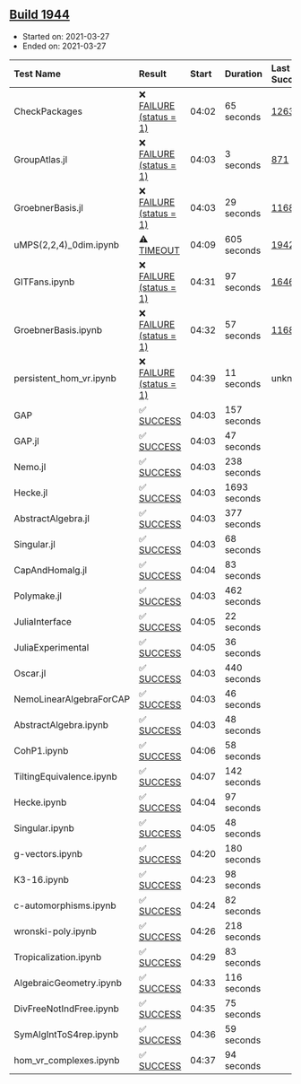 ## [Build 1944](https://oscarci.mathematik.uni-kl.de/job/oscar-stable/1944/)

* Started on: 2021-03-27
* Ended on: 2021-03-27

| Test Name    | Result | Start | Duration | Last Success | First Failure |
|:-------------|:-------|:------|:---------|:-------------|:--------------|
| CheckPackages | ❌ [FAILURE (status = 1)](https://oscarci.mathematik.uni-kl.de/job/oscar-stable/1944/artifact/logs/build-1944/CheckPackages.log) | 04:02 | 65 seconds | [1263](https://oscarci.mathematik.uni-kl.de/job/oscar-stable/1263/) | [1264](https://oscarci.mathematik.uni-kl.de/job/oscar-stable/1264/) |
| GroupAtlas.jl | ❌ [FAILURE (status = 1)](https://oscarci.mathematik.uni-kl.de/job/oscar-stable/1944/artifact/logs/build-1944/GroupAtlas.jl.log) | 04:03 | 3 seconds | [871](https://oscarci.mathematik.uni-kl.de/job/oscar-stable/871/) | [872](https://oscarci.mathematik.uni-kl.de/job/oscar-stable/872/) |
| GroebnerBasis.jl | ❌ [FAILURE (status = 1)](https://oscarci.mathematik.uni-kl.de/job/oscar-stable/1944/artifact/logs/build-1944/GroebnerBasis.jl.log) | 04:03 | 29 seconds | [1168](https://oscarci.mathematik.uni-kl.de/job/oscar-stable/1168/) | [1169](https://oscarci.mathematik.uni-kl.de/job/oscar-stable/1169/) |
| uMPS(2,2,4)_0dim.ipynb | ⚠ [TIMEOUT](https://oscarci.mathematik.uni-kl.de/job/oscar-stable/1944/artifact/logs/build-1944/uMPS-2-2-4-_0dim.ipynb.log) | 04:09 | 605 seconds | [1942](https://oscarci.mathematik.uni-kl.de/job/oscar-stable/1942/) | [1943](https://oscarci.mathematik.uni-kl.de/job/oscar-stable/1943/) |
| GITFans.ipynb | ❌ [FAILURE (status = 1)](https://oscarci.mathematik.uni-kl.de/job/oscar-stable/1944/artifact/logs/build-1944/GITFans.ipynb.log) | 04:31 | 97 seconds | [1646](https://oscarci.mathematik.uni-kl.de/job/oscar-stable/1646/) | [1647](https://oscarci.mathematik.uni-kl.de/job/oscar-stable/1647/) |
| GroebnerBasis.ipynb | ❌ [FAILURE (status = 1)](https://oscarci.mathematik.uni-kl.de/job/oscar-stable/1944/artifact/logs/build-1944/GroebnerBasis.ipynb.log) | 04:32 | 57 seconds | [1168](https://oscarci.mathematik.uni-kl.de/job/oscar-stable/1168/) | [1169](https://oscarci.mathematik.uni-kl.de/job/oscar-stable/1169/) |
| persistent_hom_vr.ipynb | ❌ [FAILURE (status = 1)](https://oscarci.mathematik.uni-kl.de/job/oscar-stable/1944/artifact/logs/build-1944/persistent_hom_vr.ipynb.log) | 04:39 | 11 seconds | unknown | unknown |
| GAP | ✅ [SUCCESS](https://oscarci.mathematik.uni-kl.de/job/oscar-stable/1944/artifact/logs/build-1944/GAP.log) | 04:03 | 157 seconds |  |  |
| GAP.jl | ✅ [SUCCESS](https://oscarci.mathematik.uni-kl.de/job/oscar-stable/1944/artifact/logs/build-1944/GAP.jl.log) | 04:03 | 47 seconds |  |  |
| Nemo.jl | ✅ [SUCCESS](https://oscarci.mathematik.uni-kl.de/job/oscar-stable/1944/artifact/logs/build-1944/Nemo.jl.log) | 04:03 | 238 seconds |  |  |
| Hecke.jl | ✅ [SUCCESS](https://oscarci.mathematik.uni-kl.de/job/oscar-stable/1944/artifact/logs/build-1944/Hecke.jl.log) | 04:03 | 1693 seconds |  |  |
| AbstractAlgebra.jl | ✅ [SUCCESS](https://oscarci.mathematik.uni-kl.de/job/oscar-stable/1944/artifact/logs/build-1944/AbstractAlgebra.jl.log) | 04:03 | 377 seconds |  |  |
| Singular.jl | ✅ [SUCCESS](https://oscarci.mathematik.uni-kl.de/job/oscar-stable/1944/artifact/logs/build-1944/Singular.jl.log) | 04:03 | 68 seconds |  |  |
| CapAndHomalg.jl | ✅ [SUCCESS](https://oscarci.mathematik.uni-kl.de/job/oscar-stable/1944/artifact/logs/build-1944/CapAndHomalg.jl.log) | 04:04 | 83 seconds |  |  |
| Polymake.jl | ✅ [SUCCESS](https://oscarci.mathematik.uni-kl.de/job/oscar-stable/1944/artifact/logs/build-1944/Polymake.jl.log) | 04:03 | 462 seconds |  |  |
| JuliaInterface | ✅ [SUCCESS](https://oscarci.mathematik.uni-kl.de/job/oscar-stable/1944/artifact/logs/build-1944/JuliaInterface.log) | 04:05 | 22 seconds |  |  |
| JuliaExperimental | ✅ [SUCCESS](https://oscarci.mathematik.uni-kl.de/job/oscar-stable/1944/artifact/logs/build-1944/JuliaExperimental.log) | 04:05 | 36 seconds |  |  |
| Oscar.jl | ✅ [SUCCESS](https://oscarci.mathematik.uni-kl.de/job/oscar-stable/1944/artifact/logs/build-1944/Oscar.jl.log) | 04:03 | 440 seconds |  |  |
| NemoLinearAlgebraForCAP | ✅ [SUCCESS](https://oscarci.mathematik.uni-kl.de/job/oscar-stable/1944/artifact/logs/build-1944/NemoLinearAlgebraForCAP.log) | 04:03 | 46 seconds |  |  |
| AbstractAlgebra.ipynb | ✅ [SUCCESS](https://oscarci.mathematik.uni-kl.de/job/oscar-stable/1944/artifact/logs/build-1944/AbstractAlgebra.ipynb.log) | 04:03 | 48 seconds |  |  |
| CohP1.ipynb | ✅ [SUCCESS](https://oscarci.mathematik.uni-kl.de/job/oscar-stable/1944/artifact/logs/build-1944/CohP1.ipynb.log) | 04:06 | 58 seconds |  |  |
| TiltingEquivalence.ipynb | ✅ [SUCCESS](https://oscarci.mathematik.uni-kl.de/job/oscar-stable/1944/artifact/logs/build-1944/TiltingEquivalence.ipynb.log) | 04:07 | 142 seconds |  |  |
| Hecke.ipynb | ✅ [SUCCESS](https://oscarci.mathematik.uni-kl.de/job/oscar-stable/1944/artifact/logs/build-1944/Hecke.ipynb.log) | 04:04 | 97 seconds |  |  |
| Singular.ipynb | ✅ [SUCCESS](https://oscarci.mathematik.uni-kl.de/job/oscar-stable/1944/artifact/logs/build-1944/Singular.ipynb.log) | 04:05 | 48 seconds |  |  |
| g-vectors.ipynb | ✅ [SUCCESS](https://oscarci.mathematik.uni-kl.de/job/oscar-stable/1944/artifact/logs/build-1944/g-vectors.ipynb.log) | 04:20 | 180 seconds |  |  |
| K3-16.ipynb | ✅ [SUCCESS](https://oscarci.mathematik.uni-kl.de/job/oscar-stable/1944/artifact/logs/build-1944/K3-16.ipynb.log) | 04:23 | 98 seconds |  |  |
| c-automorphisms.ipynb | ✅ [SUCCESS](https://oscarci.mathematik.uni-kl.de/job/oscar-stable/1944/artifact/logs/build-1944/c-automorphisms.ipynb.log) | 04:24 | 82 seconds |  |  |
| wronski-poly.ipynb | ✅ [SUCCESS](https://oscarci.mathematik.uni-kl.de/job/oscar-stable/1944/artifact/logs/build-1944/wronski-poly.ipynb.log) | 04:26 | 218 seconds |  |  |
| Tropicalization.ipynb | ✅ [SUCCESS](https://oscarci.mathematik.uni-kl.de/job/oscar-stable/1944/artifact/logs/build-1944/Tropicalization.ipynb.log) | 04:29 | 83 seconds |  |  |
| AlgebraicGeometry.ipynb | ✅ [SUCCESS](https://oscarci.mathematik.uni-kl.de/job/oscar-stable/1944/artifact/logs/build-1944/AlgebraicGeometry.ipynb.log) | 04:33 | 116 seconds |  |  |
| DivFreeNotIndFree.ipynb | ✅ [SUCCESS](https://oscarci.mathematik.uni-kl.de/job/oscar-stable/1944/artifact/logs/build-1944/DivFreeNotIndFree.ipynb.log) | 04:35 | 75 seconds |  |  |
| SymAlgIntToS4rep.ipynb | ✅ [SUCCESS](https://oscarci.mathematik.uni-kl.de/job/oscar-stable/1944/artifact/logs/build-1944/SymAlgIntToS4rep.ipynb.log) | 04:36 | 59 seconds |  |  |
| hom_vr_complexes.ipynb | ✅ [SUCCESS](https://oscarci.mathematik.uni-kl.de/job/oscar-stable/1944/artifact/logs/build-1944/hom_vr_complexes.ipynb.log) | 04:37 | 94 seconds |  |  |
